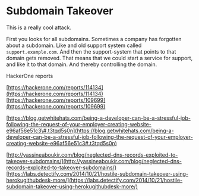 # Subdomain Takeover

This is a really cool attack.

First you looks for all subdomains. Sometimes a company has forgotten about a subdomain. Like and old support system called `support.example.com`. And then the support-system that points to that domain gets removed. That means that we could start a service for support, and like it to that domain. And thereby controlling the domain.

HackerOne reports

[https://hackerone.com/reports/114134](https://hackerone.com/reports/114134) [https://hackerone.com/reports/109699](https://hackerone.com/reports/109699)

[https://blog.getwhitehats.com/being-a-developer-can-be-a-stressful-job-following-the-request-of-your-employer-creating-website-e96af56e51c3\#.t3tqd5s0n](https://blog.getwhitehats.com/being-a-developer-can-be-a-stressful-job-following-the-request-of-your-employer-creating-website-e96af56e51c3#.t3tqd5s0n) 

[http://yassineaboukir.com/blog/neglected-dns-records-exploited-to-takeover-subdomains/](http://yassineaboukir.com/blog/neglected-dns-records-exploited-to-takeover-subdomains/) [https://labs.detectify.com/2014/10/21/hostile-subdomain-takeover-using-herokugithubdesk-more/](https://labs.detectify.com/2014/10/21/hostile-subdomain-takeover-using-herokugithubdesk-more/)

